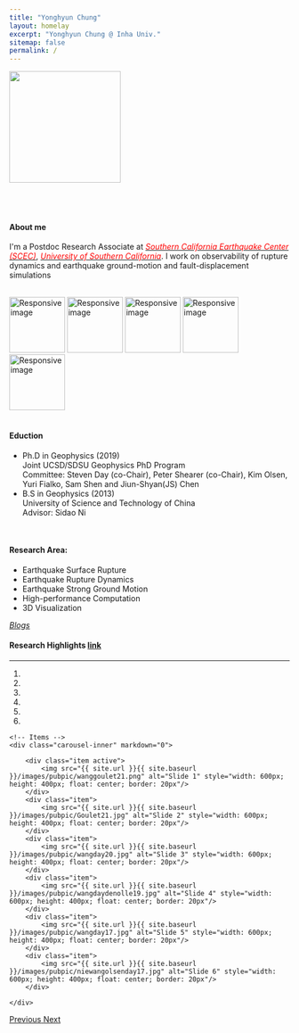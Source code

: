 ```yaml
---
title: "Yonghyun Chung"
layout: homelay
excerpt: "Yonghyun Chung @ Inha Univ."
sitemap: false
permalink: /
---
```





<div class="row">
  <div class="col-md-4">
<img src="{{ site.url }}{{ site.baseurl }}/images/portrait.png" style="width: 200px">
  </div>
  <div class="col-md-8">

<br/>
<br/>
<br/>

#### **About me**

I'm a Postdoc Research Associate at [<span style="color:red">*Southern California Earthquake Center (SCEC)*</span>](https://www.scec.org), [<span style="color:red">*University of Southern California*</span>](https://www.usc.edu). I work on observability of rupture dynamics and earthquake ground-motion and fault-displacement simulations
  </div>
</div>



<br>


<!-- <br/>
![]({{ site.url }}{{ site.baseurl }}/images/portrait.png){: style="width: 200px; float: center; border: 100px"}
<br/>
<br/> -->
<div class="row">
<div class="col-md-15">   
<img src="{{ site.url }}{{ site.baseurl }}/images/logopic/scec.png" class="img-rounded" alt="Responsive image" style="height: 100px">
<img src="{{ site.url }}{{ site.baseurl }}/images/logopic/usc.jpg" class="img-rounded" alt="Responsive image" style="height: 100px">
<img src="{{ site.url }}{{ site.baseurl }}/images/logopic/scripps.png" class="img-rounded" alt="Responsive image" style="height: 100px">
<img src="{{ site.url }}{{ site.baseurl }}/images/logopic/ucsd.png" class="img-rounded" alt="Responsive image" style="height: 100px">
<img src="{{ site.url }}{{ site.baseurl }}/images/logopic/sdsu.png" class="img-rounded" alt="Responsive image" style="height: 100px">
</div>
</div>

<br>

#### **Eduction**
* Ph.D in Geophysics (2019)<br/>
    Joint UCSD/SDSU Geophysics PhD Program<br/>
    Committee: Steven Day (co-Chair), Peter Shearer (co-Chair), Kim Olsen, Yuri Fialko, Sam Shen and Jiun-Shyan(JS) Chen<br/>
* B.S in Geophysics (2013)<br/>
    University of Science and Technology of China <br/>
    Advisor: Sidao Ni<br/>



<br>

#### **Research Area:**  
* Earthquake Surface Rupture  
* Earthquake Rupture Dynamics
* Earthquake Strong Ground Motion
* High-performance Computation
* 3D Visualization


<!-- ### **Blogs** -->
[*Blogs*](/blogs)

#### **Research Highlights <a href="{{ site.url }}{{ site.baseurl }}/publications">link</a>** 
-----------------------
<div markdown="0" id="carousel" class="carousel slide" data-ride="carousel" data-interval="5000" data-pause="hover" >
    <!-- Menu -->
    <ol class="carousel-indicators">
        <li data-target="#carousel" data-slide-to="0" class="active"></li>
        <li data-target="#carousel" data-slide-to="1"></li>
        <li data-target="#carousel" data-slide-to="2"></li>
        <li data-target="#carousel" data-slide-to="3"></li>
        <li data-target="#carousel" data-slide-to="4"></li>
        <li data-target="#carousel" data-slide-to="5"></li>
        <!-- <li data-target="#carousel" data-slide-to="5"></li> -->
    </ol>

    <!-- Items -->
    <div class="carousel-inner" markdown="0">

        <div class="item active">
            <img src="{{ site.url }}{{ site.baseurl }}/images/pubpic/wanggoulet21.png" alt="Slide 1" style="width: 600px; height: 400px; float: center; border: 20px"/>
        </div>
        <div class="item">
            <img src="{{ site.url }}{{ site.baseurl }}/images/pubpic/Goulet21.jpg" alt="Slide 2" style="width: 600px; height: 400px; float: center; border: 20px"/>
        </div>
        <div class="item">
            <img src="{{ site.url }}{{ site.baseurl }}/images/pubpic/wangday20.jpg" alt="Slide 3" style="width: 600px; height: 400px; float: center; border: 20px"/>
        </div>
        <div class="item">
            <img src="{{ site.url }}{{ site.baseurl }}/images/pubpic/wangdaydenolle19.jpg" alt="Slide 4" style="width: 600px; height: 400px; float: center; border: 20px"/>
        </div>
        <div class="item">
            <img src="{{ site.url }}{{ site.baseurl }}/images/pubpic/wangday17.jpg" alt="Slide 5" style="width: 600px; height: 400px; float: center; border: 20px"/>
        </div>
        <div class="item">
            <img src="{{ site.url }}{{ site.baseurl }}/images/pubpic/niewangolsenday17.jpg" alt="Slide 6" style="width: 600px; height: 400px; float: center; border: 20px"/>
        </div>
<!--         <div class="item">
            <img src="{{ site.url }}{{ site.baseurl }}/images/slider7001400/logos.jpg" alt="Slide 4" />
        </div>
        <div class="item">
            <img src="{{ site.url }}{{ site.baseurl }}/images/slider7001400/tamagochi.jpg" alt="Slide 5" />
        </div>
        <div class="item">
            <img src="{{ site.url }}{{ site.baseurl }}/images/slider7001400/Group2015_red.jpg" alt="Slide 6" /> 
        </div>-->
    </div>
  <a class="left carousel-control" href="#carousel" role="button" data-slide="prev">
    <span class="glyphicon glyphicon-chevron-left" aria-hidden="true"></span>
    <span class="sr-only">Previous</span>
  </a>
  <a class="right carousel-control" href="#carousel" role="button" data-slide="next">
    <span class="glyphicon glyphicon-chevron-right" aria-hidden="true"></span>
    <span class="sr-only">Next</span>
  </a>
</div>

<br/>
<br/>
<br/>
